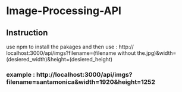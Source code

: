 # Image-Processing-API 
## Instruction 
use npm to install the pakages and then use : http:// localhost:3000/api/imgs?filename=(filename without the.jpg)&width=(desiered_width)&height=(desiered_height)
### example : http://localhost:3000/api/imgs?filename=santamonica&width=1920&height=1252
